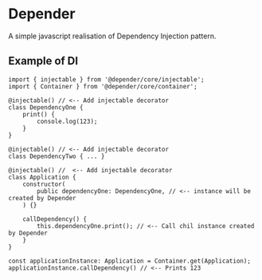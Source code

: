 # Depender
A simple javascript realisation of Dependency Injection pattern.


## Example of  DI


	import { injectable } from '@depender/core/injectable';
	import { Container } from '@depender/core/container';
	
	@injectable() // <-- Add injectable decorator
	class DependencyOne { 
        print() {
            console.log(123);
        }
	}
	
	@injectable() // <-- Add injectable decorator
	class DependencyTwo { ... }
	
    @injectable() //  <-- Add injectable decorator
	class Application {  
	    constructor(
            public dependencyOne: DependencyOne, // <-- instance will be created by Depender
        ) {}

	    callDependency() {
            this.dependencyOne.print(); // <-- Call chil instance created by Depender
	    }
	}
	
	const applicationInstance: Application = Container.get(Application);
	applicationInstance.callDependency() // <-- Prints 123
